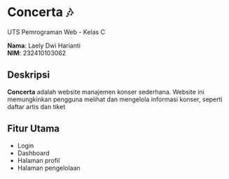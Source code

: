 # Concerta 🎶  
UTS Pemrograman Web - Kelas C

**Nama**: Laely Dwi Harianti  
**NIM**: 232410103062  

## Deskripsi  
**Concerta** adalah website manajemen konser sederhana.  Website ini memungkinkan pengguna melihat dan mengelola informasi konser, seperti daftar artis dan tiket

## Fitur Utama  
- Login
- Dashboard 
- Halaman profil 
- Halaman pengelolaan 

